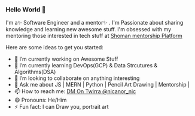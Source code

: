 ### Hello World 👋

I'm a✨ Software Engineer and a mentor✨ . I'm Passionate about sharing knowledge and learning new awesome stuff. I'm obsessed with my mentoring those interested in tech stuff at [Shoman mentorship Platform](https://shoman.netlify.app/)

Here are some ideas to get you started:

- 🔭 I’m currently working on Awesome Stuff
- 🌱 I’m currently learning DevOps(GCP) & Data Strcutures & Algorithms(DSA)
- 👯 I’m looking to collaborate on anything interesting
- 💬 Ask me about JS | MERN | Python | Pencil Art Drawing | Mentorship | 
- 📫 How to reach me: [DM On Twirra @nicanor_nic](https://twitter.com/nicanor_nic)
- 😄 Pronouns: He/Him
- ⚡ Fun fact: I can Draw you, portrait art
